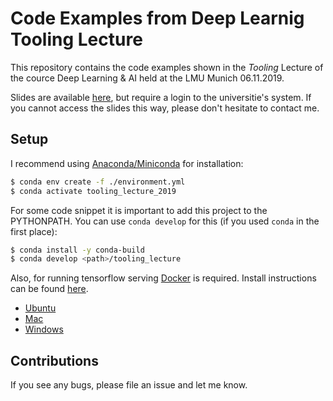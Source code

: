 # Code Examples from Deep Learnig Tooling Lecture
This repository contains the code examples shown in the *Tooling* Lecture of the cource Deep Learning & AI held at the LMU Munich 06.11.2019.

Slides are available [here](http://www.dbs.ifi.lmu.de/cms/studium_lehre/lehre_master/deep1920/index.html), but require a login to the universitie's system. If you cannot access the slides this way, please don't hesitate to contact me.

## Setup
I recommend using [Anaconda/Miniconda](https://docs.conda.io/projects/conda/en/latest/user-guide/install/) for installation:

```bash
$ conda env create -f ./environment.yml
$ conda activate tooling_lecture_2019
```

For some code snippet it is important to add this project to the PYTHONPATH. You can use `conda develop` for this (if you used `conda` in the first place):

```bash
$ conda install -y conda-build
$ conda develop <path>/tooling_lecture
```

Also, for running tensorflow serving [Docker](https://www.docker.com/) is required. Install instructions can be found [here](https://docs.docker.com/).
* [Ubuntu](https://docs.docker.com/install/linux/docker-ce/ubuntu/)
* [Mac](https://docs.docker.com/docker-for-mac/install/)
* [Windows](https://docs.docker.com/docker-for-windows/install/)

## Contributions
If you see any bugs, please file an issue and let me know.
